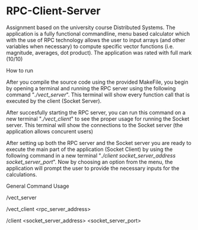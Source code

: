 # RPC-Client-Server
Assignment based on the university course Distributed Systems. 
The application is a fully functional commandline, menu based calculator which with the use of RPC technology allows the user to input arrays (and other variables when necessary) to compute specific vector functions (i.e. magnitude, averages, dot product). The application was rated with full mark (10/10)


How to run

After you compile the source code using the provided MakeFile, you begin by opening a terminal and running the RPC server using the following command "*./vect_server*". This terminal will show every function call that is executed by the client (Socket Server).

After succesfully starting the RPC server, you can run this command on a new terminal "*./vect_client*" to see the proper usage for running the Socket server. This terminal will show the connections to the Socket server (the application allows concurent users)

After setting up both the RPC server and the Socket server you are ready to execute the main part of the application (Socket Client) by using the following command in a new terminal "*./client socket_server_address socket_server_port*". Now by choosing an option from the menu, the application will prompt the user to provide the necessary inputs for the calculations.

General Command Usage

/vect_server

/vect_client <rpc_server_address> <port>

/client <socket_server_address> <socket_server_port>

